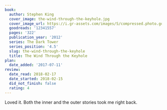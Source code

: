 ```yaml
---
book:
  author: Stephen King
  cover_image: the-wind-through-the-keyhole.jpg
  cover_image_url: https://i.gr-assets.com/images/S/compressed.photo.goodreads.com/books/1328001524l/12341557._SX98_.jpg
  goodreads: '12341557'
  pages: '322'
  publication_year: '2012'
  series: The Dark Tower
  series_position: '4.5'
  slug: the-wind-through-the-keyhole
  title: The Wind Through the Keyhole
plan:
  date_added: '2017-07-11'
review:
  date_read: 2018-02-17
  date_started: 2018-02-15
  did_not_finish: false
  rating: 4
---
```


Loved it. Both the inner and the outer stories took me right back.
